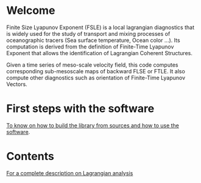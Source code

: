 Welcome
=======

Finite Size Lyapunov Exponent (FSLE) is a local lagrangian diagnostics that is widely used for the study of transport and mixing processes of oceanographic tracers (Sea surface temperature, Ocean color ...).
Its computation is derived from the definition of Finite-Time Lyapunov Exponent that allows the identification of  Lagrangian Coherent Structures.

Given a time series of meso-scale velocity field, this code computes corresponding sub-mesoscale maps of backward FLSE or FTLE. It also compute other diagnostics such as orientation of Finite-Time Lyapunov Vectors.

First steps with the software
======================
[To know on how to build the library from sources and how to use the software](https://bitbucket.org/fbriol/lagrangian/wiki/INSTALL).

Contents
=======
[For a complete description on Lagrangian analysis](https://bitbucket.org/fbriol/lagrangian/wiki/contents)